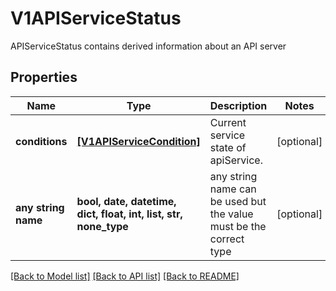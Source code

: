 # V1APIServiceStatus

APIServiceStatus contains derived information about an API server

## Properties
Name | Type | Description | Notes
------------ | ------------- | ------------- | -------------
**conditions** | [**[V1APIServiceCondition]**](V1APIServiceCondition.md) | Current service state of apiService. | [optional] 
**any string name** | **bool, date, datetime, dict, float, int, list, str, none_type** | any string name can be used but the value must be the correct type | [optional]

[[Back to Model list]](../README.md#documentation-for-models) [[Back to API list]](../README.md#documentation-for-api-endpoints) [[Back to README]](../README.md)


